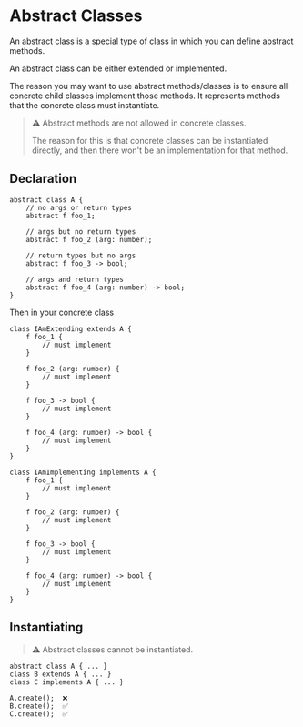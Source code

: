 # Abstract Classes

An abstract class is a special type of class in which you can define abstract methods.

An abstract class can be either extended or implemented.

The reason you may want to use abstract methods/classes is to ensure all concrete child classes implement those methods. It represents methods that the concrete class must instantiate.

> :warning: Abstract methods are not allowed in concrete classes.
>
> The reason for this is that concrete classes can be instantiated directly, and then there won't be an implementation for that method.

## Declaration

```
abstract class A {
	// no args or return types
	abstract f foo_1;

	// args but no return types
	abstract f foo_2 (arg: number);

	// return types but no args
	abstract f foo_3 -> bool;

	// args and return types
	abstract f foo_4 (arg: number) -> bool;
}
```

Then in your concrete class

```
class IAmExtending extends A {
	f foo_1 {
		// must implement
	}

	f foo_2 (arg: number) {
		// must implement
	}

	f foo_3 -> bool {
		// must implement
	}

	f foo_4 (arg: number) -> bool {
		// must implement
	}
}

class IAmImplementing implements A {
	f foo_1 {
		// must implement
	}

	f foo_2 (arg: number) {
		// must implement
	}

	f foo_3 -> bool {
		// must implement
	}

	f foo_4 (arg: number) -> bool {
		// must implement
	}
}
```

## Instantiating

> :warning: Abstract classes cannot be instantiated.

```
abstract class A { ... }
class B extends A { ... }
class C implements A { ... }

A.create();  ❌
B.create();  ✅
C.create();  ✅
```
